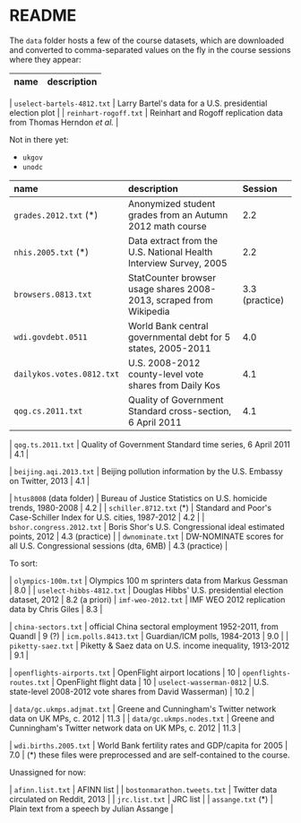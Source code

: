 # README

The `data` folder hosts a few of the course datasets, which are downloaded and converted to comma-separated values on the fly in the course sessions where they appear:

| name                        | description                                  |
|:----------------------------|:---------------------------------------------|

| `uselect-bartels-4812.txt`  | Larry Bartel's data for a U.S. presidential election plot |
| `reinhart-rogoff.txt`       | Reinhart and Rogoff replication data from Thomas Herndon *et al.* |

Not in there yet:

* `ukgov`
* `unodc`

| name                        | description                                                        | Session |
|:----------------------------|:-------------------------------------------------------------------|:--------|
| `grades.2012.txt` (*)       | Anonymized student grades from an Autumn 2012 math course          | 2.2 |
| `nhis.2005.txt` (*)         | Data extract from the U.S. National Health Interview Survey, 2005  | 2.2 |
| `browsers.0813.txt`         | StatCounter browser usage shares 2008-2013, scraped from Wikipedia | 3.3 (practice) |
| `wdi.govdebt.0511`          | World Bank central governmental debt for 5 states, 2005-2011       | 4.0 |
| `dailykos.votes.0812.txt`   | U.S. 2008-2012 county-level vote shares from Daily Kos             | 4.1 |
| `qog.cs.2011.txt`           | Quality of Government Standard cross-section, 6 April 2011         | 4.1 |

| `qog.ts.2011.txt`           | Quality of Government Standard time series, 6 April 2011           | 4.1 |

| `beijing.aqi.2013.txt`      | Beijing pollution information by the U.S. Embassy on Twitter, 2013 | 4.1 |

| `htus8008` (data folder)    | Bureau of Justice Statistics on U.S. homicide trends, 1980-2008    | 4.2 |
| `schiller.8712.txt` (*)     | Standard and Poor's Case-Schiller Index for U.S. cities, 1987-2012 | 4.2 |
| `bshor.congress.2012.txt`   | Boris Shor's U.S. Congressional ideal estimated points, 2012       | 4.3 (practice) |
| `dwnominate.txt`            | DW-NOMINATE scores for all U.S. Congressional sessions (dta, 6MB)  | 4.3 (practice) |

To sort:


| `olympics-100m.txt`         | Olympics 100 m sprinters data from Markus Gessman | 8.0 |
| `uselect-hibbs-4812.txt`    | Douglas Hibbs' U.S. presidential election dataset, 2012 | 8.2 (a priori)
| `imf-weo-2012.txt`          | IMF WEO 2012 replication data by Chris Giles | 8.3 |

| `china-sectors.txt`         | official China sectoral employment 1952-2011, from Quandl | 9 (?)
| `icm.polls.8413.txt`        | Guardian/ICM polls, 1984-2013 | 9.0 |
| `piketty-saez.txt`          | Piketty & Saez data on U.S. income inequality, 1913-2012 | 9.1 |

| `openflights-airports.txt`  | OpenFlight airport locations | 10
| `openflights-routes.txt`    | OpenFlight flight data | 10
| `uselect-wasserman-0812`    | U.S. state-level 2008-2012 vote shares from David Wasserman) | 10.2 |

| `data/gc.ukmps.adjmat.txt`  | Greene and Cunningham's Twitter network data on UK MPs, c. 2012    | 11.3 |
| `data/gc.ukmps.nodes.txt`   | Greene and Cunningham's Twitter network data on UK MPs, c. 2012    | 11.3 |

| `wdi.births.2005.txt`       | World Bank fertility rates and GDP/capita for 2005 | 7.0 |
(*) these files were preprocessed and are self-contained to the course.

Unassigned for now:

| `afinn.list.txt`            | AFINN list                                   |
| `bostonmarathon.tweets.txt` | Twitter data circulated on Reddit, 2013      |
| `jrc.list.txt`              | JRC list |
| `assange.txt` (*)           | Plain text from a speech by Julian Assange |
